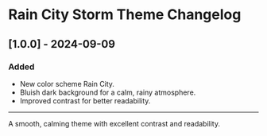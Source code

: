 # Rain City Storm Theme Changelog

## [1.0.0] - 2024-09-09

### Added
- New color scheme Rain City.
- Bluish dark background for a calm, rainy atmosphere.
- Improved contrast for better readability.

---

A smooth, calming theme with excellent contrast and readability.
